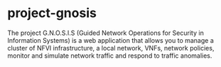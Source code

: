 # project-gnosis
The project G.N.O.S.I.S (Guided Network Operations for Security in Information Systems) is a web application that allows you to manage a cluster of NFVI infrastructure, a local network, VNFs, network policies, monitor and simulate network traffic and respond to traffic anomalies.
